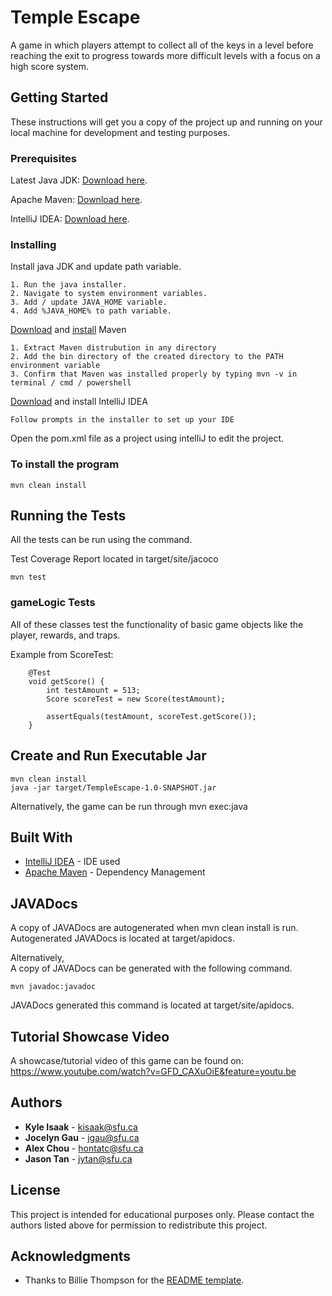 # Temple Escape

A game in which players attempt to collect all of the keys in a level
before reaching the exit to progress towards more difficult levels with a focus
on a high score system.

## Getting Started

These instructions will get you a copy of the project up and running on your local
machine for development and testing purposes.

### Prerequisites

Latest Java JDK: [Download here](https://www.oracle.com/java/technologies/javase-downloads.html).

Apache Maven: [Download here](https://maven.apache.org/download.cgi).

IntelliJ IDEA: [Download here](https://www.jetbrains.com/idea/).

### Installing

Install java JDK and update path variable.

```
1. Run the java installer.
2. Navigate to system environment variables.
3. Add / update JAVA_HOME variable.
4. Add %JAVA_HOME% to path variable.
```

[Download](https://maven.apache.org/download.cgi) and [install](https://maven.apache.org/install.html) Maven

```
1. Extract Maven distrubution in any directory
2. Add the bin directory of the created directory to the PATH environment variable
3. Confirm that Maven was installed properly by typing mvn -v in terminal / cmd / powershell
```

[Download](https://www.jetbrains.com/idea/) and install IntelliJ IDEA
```
Follow prompts in the installer to set up your IDE
```

Open the pom.xml file as a project using intelliJ to edit the project.

### To install the program
```
mvn clean install
```

## Running the Tests

All the tests can be run using the command.

Test Coverage Report located in target/site/jacoco

```
mvn test
```

### gameLogic Tests

All of these classes test the functionality of basic game objects like the player, rewards, and traps.

Example from ScoreTest:
```
    @Test
    void getScore() {
        int testAmount = 513;
        Score scoreTest = new Score(testAmount);

        assertEquals(testAmount, scoreTest.getScore());
    }
```

## Create and Run Executable Jar 
```
mvn clean install
java -jar target/TempleEscape-1.0-SNAPSHOT.jar
```
Alternatively, the game can be run through mvn exec:java
## Built With

* [IntelliJ IDEA](https://www.jetbrains.com/idea/) - IDE used
* [Apache Maven](https://maven.apache.org/) - Dependency Management

## JAVADocs
A copy of JAVADocs are autogenerated when mvn clean install is run.\
Autogenerated JAVADocs is located at target/apidocs.

Alternatively,\
A copy of JAVADocs can be generated with the following command.
```
mvn javadoc:javadoc
```
JAVADocs generated this command is located at target/site/apidocs.

## Tutorial Showcase Video
A showcase/tutorial video of this game can be found on:\
https://www.youtube.com/watch?v=GFD_CAXuOiE&feature=youtu.be

## Authors

* **Kyle Isaak** - [kisaak@sfu.ca](mailto:kisaak@sfu.ca?subject=[Temple%20Runner])
* **Jocelyn Gau** - [jgau@sfu.ca](mailto:jgau@sfu.ca?subject=[Temple%20Runner])
* **Alex Chou** - [hontatc@sfu.ca](mailto:hontatc@sfu.ca?subject=[Temple%20Runner])
* **Jason Tan** - [jytan@sfu.ca](mailto:jytan@sfu.ca?subject=[Temple%20Runner])

## License

This project is intended for educational purposes only. Please contact the authors listed above for permission to redistribute this project.

## Acknowledgments

* Thanks to Billie Thompson for the
[README template](https://gist.github.com/PurpleBooth/109311bb0361f32d87a2#file-readme-template-md).


